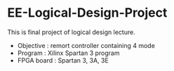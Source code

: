 # EE-Logical-Design-Project

This is final project of logical design lecture.  

- Objective : remort controller containing 4 mode
- Program :  Xilinx Spartan 3 program  
- FPGA board : Spartan 3, 3A, 3E  
